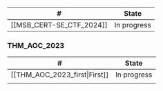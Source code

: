 

| #                        | State       |
| ------------------------ | ----------- |
| [[MSB_CERT-SE_CTF_2024]] | In progress |


### THM_AOC_2023


| #                             | State       |
| ----------------------------- | ----------- |
| [[THM_AOC_2023_first\|First]] | In progress |
|                               |             |
